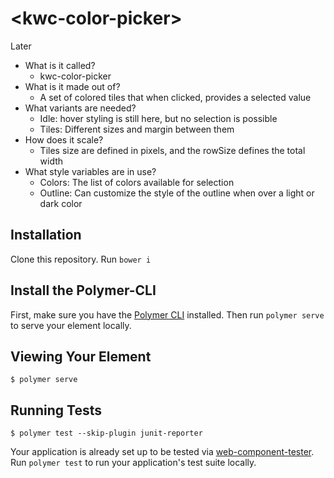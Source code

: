 # \<kwc-color-picker\>

Later

 - What is it called?
     - kwc-color-picker
 - What is it made out of?
     - A set of colored tiles that when clicked, provides a selected value
 - What variants are needed?
     - Idle: hover styling is still here, but no selection is possible
     - Tiles: Different sizes and margin between them
 - How does it scale?
     - Tiles size are defined in pixels, and the rowSize defines the total width
 - What style variables are in use?
     - Colors: The list of colors available for selection
     - Outline: Can customize the style of the outline when over a light or dark color

## Installation
Clone this repository.
Run `bower i`

## Install the Polymer-CLI

First, make sure you have the [Polymer CLI](https://www.npmjs.com/package/polymer-cli) installed. Then run `polymer serve` to serve your element locally.

## Viewing Your Element

```
$ polymer serve
```

## Running Tests

```
$ polymer test --skip-plugin junit-reporter
```

Your application is already set up to be tested via [web-component-tester](https://github.com/Polymer/web-component-tester). Run `polymer test` to run your application's test suite locally.
